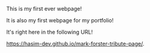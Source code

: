This is my first ever webpage!

It is also my first webpage for my portfolio!

It's right here in the following URL!

https://hasim-dev.github.io/mark-forster-tribute-page/.
